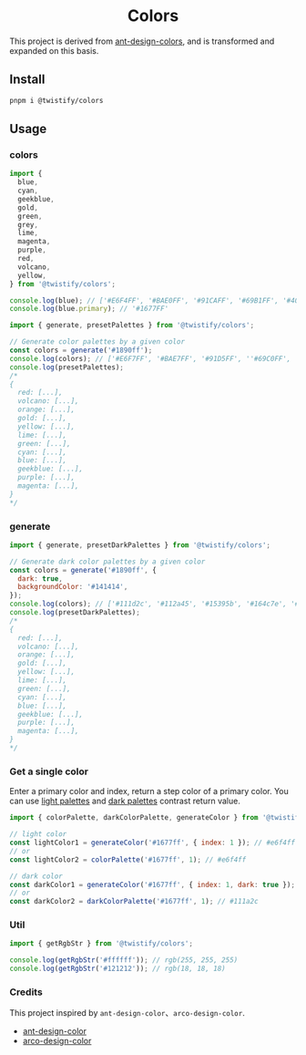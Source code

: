 <h1 align="center">Colors</h1>

This project is derived from [ant-design-colors](https://github.com/ant-design/ant-design-colors), and is transformed and expanded on this basis.

## Install
```bash
pnpm i @twistify/colors
```

## Usage

### colors

```js
import {
  blue,
  cyan,
  geekblue,
  gold,
  green,
  grey,
  lime,
  magenta,
  purple,
  red,
  volcano,
  yellow,
} from '@twistify/colors';

console.log(blue); // ['#E6F4FF', '#BAE0FF', '#91CAFF', '#69B1FF', '#4096FF', '#1677FF', '#0958D9', '#003EB3', '#002C8C', '#001D66']
console.log(blue.primary); // '#1677FF'
```

```js
import { generate, presetPalettes } from '@twistify/colors';

// Generate color palettes by a given color
const colors = generate('#1890ff');
console.log(colors); // ['#E6F7FF', '#BAE7FF', '#91D5FF', ''#69C0FF', '#40A9FF', '#1890FF', '#096DD9', '#0050B3', '#003A8C', '#002766']
console.log(presetPalettes);
/*
{
  red: [...],
  volcano: [...],
  orange: [...],
  gold: [...],
  yellow: [...],
  lime: [...],
  green: [...],
  cyan: [...],
  blue: [...],
  geekblue: [...],
  purple: [...],
  magenta: [...],
}
*/
```
### generate
```js
import { generate, presetDarkPalettes } from '@twistify/colors';

// Generate dark color palettes by a given color
const colors = generate('#1890ff', {
  dark: true,
  backgroundColor: '#141414',
});
console.log(colors); // ['#111d2c', '#112a45', '#15395b', '#164c7e', '#1765ad', '#177ddc', '#3c9ae8', '#65b7f3', '#8dcff8', '#b7e3fa']
console.log(presetDarkPalettes);
/*
{
  red: [...],
  volcano: [...],
  orange: [...],
  gold: [...],
  yellow: [...],
  lime: [...],
  green: [...],
  cyan: [...],
  blue: [...],
  geekblue: [...],
  purple: [...],
  magenta: [...],
}
*/
```

### Get a single color
Enter a primary color and index, return a step color of a primary color. You can use [light palettes](https://ant.design/docs/spec/colors) and [dark palettes](https://ant.design/docs/spec/dark) contrast return value.

```js
import { colorPalette, darkColorPalette, generateColor } from '@twistify/colors';

// light color
const lightColor1 = generateColor('#1677ff', { index: 1 }); // #e6f4ff
// or
const lightColor2 = colorPalette('#1677ff', 1); // #e6f4ff

// dark color
const darkColor1 = generateColor('#1677ff', { index: 1, dark: true }); // #111a2c
// or
const darkColor2 = darkColorPalette('#1677ff', 1); // #111a2c
```

### Util
```js
import { getRgbStr } from '@twistify/colors';

console.log(getRgbStr('#ffffff')); // rgb(255, 255, 255)
console.log(getRgbStr('#121212')); // rgb(18, 18, 18)
```

### Credits
This project inspired by `ant-design-color`、`arco-design-color`.

- [ant-design-color](https://github.com/ant-design/ant-design-colors)
- [arco-design-color](https://github.com/arco-design/color)
